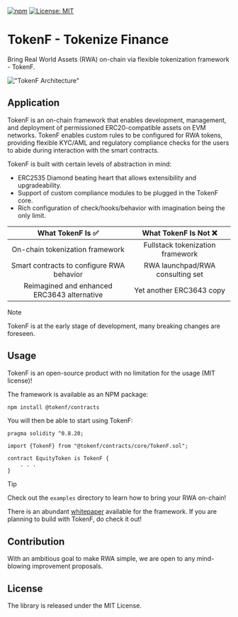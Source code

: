 [![npm](https://img.shields.io/npm/v/@tokenf/contracts.svg)](https://www.npmjs.com/package/@tokenf/contracts)
[![License: MIT](https://img.shields.io/badge/License-MIT-yellow.svg)](https://opensource.org/licenses/MIT)

# TokenF - Tokenize Finance

Bring Real World Assets (RWA) on-chain via flexible tokenization framework - TokenF.

!["TokenF Architecture"](https://github.com/dl-tokenf/core-contracts/assets/47551140/b3c395a1-c5b5-4363-904a-7ecf5eef3eef)

## Application

TokenF is an on-chain framework that enables development, management, and deployment of permissioned ERC20-compatible assets on EVM networks. TokenF enables custom rules to be configured for RWA tokens, providing flexible KYC/AML and regulatory compliance checks for the users to abide during interaction with the smart contracts.

TokenF is built with certain levels of abstraction in mind: 

- ERC2535 Diamond beating heart that allows extensibility and upgradeability.
- Support of custom compliance modules to be plugged in the TokenF core.
- Rich configuration of check/hooks/behavior with imagination being the only limit.

| **What TokenF Is ✅**                       | **What TokenF Is Not ❌**        |
| :-----------------------------------------: | :------------------------------: |
| On-chain tokenization framework             | Fullstack tokenization framework |
| Smart contracts to configure RWA behavior   | RWA launchpad/RWA consulting set |
| Reimagined and enhanced ERC3643 alternative | Yet another ERC3643 copy         |

> [!NOTE]
> TokenF is at the early stage of development, many breaking changes are foreseen.

## Usage

TokenF is an open-source product with no limitation for the usage (MIT license)!

The framework is available as an NPM package:

```bash
npm install @tokenf/contracts
```

You will then be able to start using TokenF:

```solidity
pragma solidity ^0.8.20;

import {TokenF} from "@tokenf/contracts/core/TokenF.sol";

contract EquityToken is TokenF {
    . . .
}
```

> [!TIP]
> Check out the `examples` directory to learn how to bring your RWA on-chain!

There is an abundant [whitepaper](https://docs.google.com/document/d/1emJep8kqYRofAnU1W7Q8PCbRGhUytqVy3WCwD78SF2Y/edit?usp=sharing) available for the framework. If you are planning to build with TokenF, do check it out!

## Contribution

With an ambitious goal to make RWA simple, we are open to any mind-blowing improvement proposals.

## License

The library is released under the MIT License.
